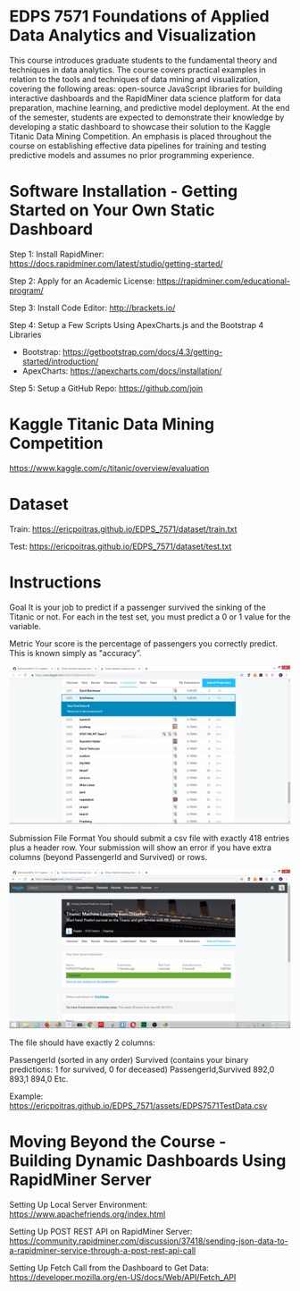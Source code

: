 # EDPS 7571 Foundations of Applied Data Analytics and Visualization
This course introduces graduate students to the fundamental theory and techniques in data analytics. The course covers practical examples in relation to the tools and techniques of data mining and visualization, covering the following areas: open-source JavaScript libraries for building interactive dashboards and the RapidMiner data science platform for data preparation, machine learning, and predictive model deployment. At the end of the semester, students are expected to demonstrate their knowledge by developing a static dashboard to showcase their solution to the Kaggle Titanic Data Mining Competition. An emphasis is placed throughout the course on establishing effective data pipelines for training and testing predictive models and assumes no prior programming experience.

# Software Installation - Getting Started on Your Own Static Dashboard

Step 1: Install RapidMiner: https://docs.rapidminer.com/latest/studio/getting-started/

Step 2: Apply for an Academic License: https://rapidminer.com/educational-program/

Step 3: Install Code Editor: http://brackets.io/

Step 4: Setup a Few Scripts Using ApexCharts.js and the Bootstrap 4 Libraries
 - Bootstrap: https://getbootstrap.com/docs/4.3/getting-started/introduction/
 - ApexCharts: https://apexcharts.com/docs/installation/
 
 Step 5: Setup a GitHub Repo: https://github.com/join

# Kaggle Titanic Data Mining Competition

https://www.kaggle.com/c/titanic/overview/evaluation

# Dataset

Train: https://ericpoitras.github.io/EDPS_7571/dataset/train.txt

Test: https://ericpoitras.github.io/EDPS_7571/dataset/test.txt

# Instructions

Goal
It is your job to predict if a passenger survived the sinking of the Titanic or not. 
For each in the test set, you must predict a 0 or 1 value for the variable.

Metric
Your score is the percentage of passengers you correctly predict. This is known simply as "accuracy”.

![Image description](assets/CompetitionLeaderboard.PNG)

Submission File Format
You should submit a csv file with exactly 418 entries plus a header row. Your submission will show an error if you have extra columns (beyond PassengerId and Survived) or rows.

![Image description](assets/CompetitionUpload.PNG)

The file should have exactly 2 columns:

PassengerId (sorted in any order)
Survived (contains your binary predictions: 1 for survived, 0 for deceased)
PassengerId,Survived
 892,0
 893,1
 894,0
 Etc.
 
 Example: https://ericpoitras.github.io/EDPS_7571/assets/EDPS7571TestData.csv
 
 # Moving Beyond the Course - Building Dynamic Dashboards Using RapidMiner Server
 
 Setting Up Local Server Environment:
 https://www.apachefriends.org/index.html
 
 Setting Up POST REST API on RapidMiner Server:
 https://community.rapidminer.com/discussion/37418/sending-json-data-to-a-rapidminer-service-through-a-post-rest-api-call
 
 Setting Up Fetch Call from the Dashboard to Get Data:
 https://developer.mozilla.org/en-US/docs/Web/API/Fetch_API
 
